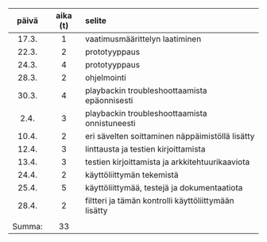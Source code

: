 |  päivä  | aika (t) | selite |
| :-----: | :------: | :------|
| 17.3.   | 1        | vaatimusmäärittelyn laatiminen |
| 22.3.   | 2        | prototyyppaus |
| 24.3.   | 4        | prototyyppaus |
| 28.3.   | 2        | ohjelmointi   |
| 30.3.   | 4        | playbackin troubleshoottaamista epäonnisesti |
| 2.4.    | 3        | playbackin troubleshoottaamista onnistuneesti |
| 10.4.   | 2        | eri sävelten soittaminen näppäimistöllä lisätty |
| 12.4.   | 3        | linttausta ja testien kirjoittamista |
| 13.4.   | 3        | testien kirjoittamista ja arkkitehtuurikaaviota |
| 24.4.   | 2        | käyttöliittymän tekemistä |
| 25.4.   | 5        | käyttöliittymää, testejä ja dokumentaatiota |
| 28.4.   | 2        | filtteri ja tämän kontrolli käyttöliittymään lisätty |
|         |          |        |
| Summa:  | 33       |        |

